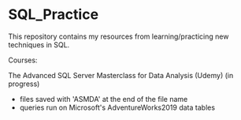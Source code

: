 # SQL_Practice

This repository contains my resources from learning/practicing new techniques in SQL.

Courses:

The Advanced SQL Server Masterclass for Data Analysis (Udemy) (in progress)
- files saved with 'ASMDA' at the end of the file name
- queries run on Microsoft's AdventureWorks2019 data tables
